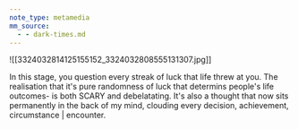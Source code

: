 ```yaml
---
note_type: metamedia
mm_source:
  - - dark-times.md
---
```


![[3324032814125155152_3324032808555131307.jpg]]

In this stage, you question every streak of luck that life
threw at you. The realisation that it's pure randomness
of luck that determins people's life outcomes- is both
SCARY and debelatating. It's also a thought that now
sits permanently in the back of my mind, clouding every
decision, achievement, circumstance | encounter.

